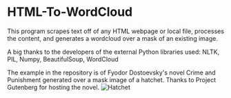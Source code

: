 # HTML-To-WordCloud
This program scrapes text off of any HTML webpage or local file, processes the content, and generates a wordcloud over a mask of an existing image.


A big thanks to the developers of the external Python libraries used: NLTK, PIL, Numpy, BeautifulSoup, WordCloud

The example in the repository is of Fyodor Dostoevsky's novel Crime and Punishment generated over a mask image of a hatchet.
Thanks to Project Gutenberg for hosting the novel. 
![Hatchet](https://github.com/AaronHenry/HTLM-To-WordCloud/blob/master/CnPHatchet.png)
